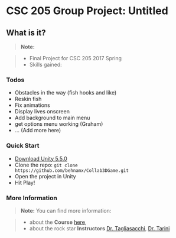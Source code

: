 CSC 205 Group Project: Untitled
===================

What is it?
-------------

> **Note:**

> - Final Project for CSC 205 2017 Spring
> - Skills gained: 

### Todos
- Obstacles in the way (fish hooks and like)
- Reskin fish
- Fix animations
- Display lives onscreen
- Add background to main menu
- get options menu working (Graham)
- ... (Add more here)

### Quick Start

- [Download Unity 5.5.0](https://unity3d.com/get-unity/download/archive)
- Clone the repo: `git clone https://github.com/behnamx/Collab3DGame.git`
- Open the project in Unity
- Hit Play!

### More Information

> **Note:** You can find more information:

> - about the **Course** [here][1],
> - about the rock star **Instructors**  [Dr. Tagliasacchi][2], [Dr. Tarini][3]

  [1]: https://heat.csc.uvic.ca/coview/outline/2017/Spring/CSC/205
  [2]: http://gfx.uvic.ca/people/ataiya/
  [3]: http://vcg.isti.cnr.it/~tarini/
